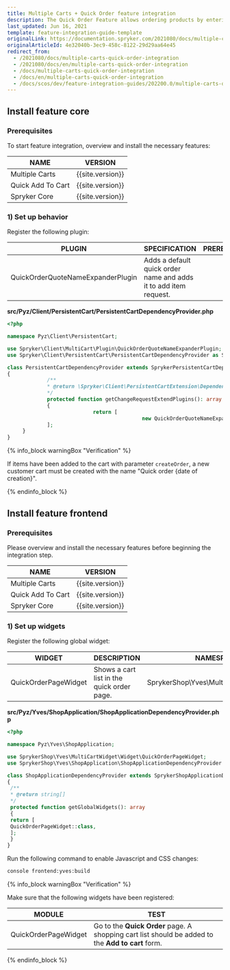 ```yaml
---
title: Multiple Carts + Quick Order feature integration
description: The Quick Order Feature allows ordering products by entering SKU and quantity on one page. The guide describes how to integrate the feature into your project.
last_updated: Jun 16, 2021
template: feature-integration-guide-template
originalLink: https://documentation.spryker.com/2021080/docs/multiple-carts-quick-order-integration
originalArticleId: 4e32040b-3ec9-458c-8122-29d29aa64e45
redirect_from:
  - /2021080/docs/multiple-carts-quick-order-integration
  - /2021080/docs/en/multiple-carts-quick-order-integration
  - /docs/multiple-carts-quick-order-integration
  - /docs/en/multiple-carts-quick-order-integration
  - /docs/scos/dev/feature-integration-guides/202200.0/multiple-carts-quick-order-feature-integration.html
---
```


## Install feature core

### Prerequisites

To start feature integration, overview and install the necessary features:

| NAME | VERSION |
| --- | --- |
| Multiple Carts | {{site.version}} |
| Quick Add To Cart | {{site.version}} |
| Spryker Core |{{site.version}} |

### 1) Set up behavior

Register the following plugin:

| PLUGIN | SPECIFICATION | PREREQUISITES | NAMESPACE |
| --- | --- | --- | --- |
| QuickOrderQuoteNameExpanderPlugin | Adds a default quick order name and adds it to add item request. |  | Spryker\Client\MultiCart\Plugin |

**src/Pyz/Client/PersistentCart/PersistentCartDependencyProvider.php**

```php
<?php

namespace Pyz\Client\PersistentCart;

use Spryker\Client\MultiCart\Plugin\QuickOrderQuoteNameExpanderPlugin;
use Spryker\Client\PersistentCart\PersistentCartDependencyProvider as SprykerPersistentCartDependencyProvider;

class PersistentCartDependencyProvider extends SprykerPersistentCartDependencyProvider
{
             /**
             * @return \Spryker\Client\PersistentCartExtension\Dependency\Plugin\PersistentCartChangeExpanderPluginInterface[]
             */
             protected function getChangeRequestExtendPlugins(): array
             {
                            return [
                                            new QuickOrderQuoteNameExpanderPlugin(),
             ];
     }
}
```

{% info_block warningBox "Verification" %}

If items have been added to the cart with parameter `createOrder`, a new customer cart must be created with the name "Quick order {date of creation}".

{% endinfo_block %}

## Install feature frontend

### Prerequisites

Please overview and install the necessary features before beginning the integration step.

| NAME | VERSION |
| --- | --- |
| Multiple Carts | {{site.version}} |
| Quick Add To Cart | {{site.version}} |
| Spryker Core | {{site.version}} |

### 1) Set up widgets

Register the following global widget:

| WIDGET | DESCRIPTION | NAMESPACE |
| --- | --- | --- |
| QuickOrderPageWidget | Shows a cart list in the quick order page. |  SprykerShop\Yves\MultiCartWidget\Widget |

**src/Pyz/Yves/ShopApplication/ShopApplicationDependencyProvider.php**

```php
<?php

namespace Pyz\Yves\ShopApplication;

use SprykerShop\Yves\MultiCartWidget\Widget\QuickOrderPageWidget;
use SprykerShop\Yves\ShopApplication\ShopApplicationDependencyProvider as SprykerShopApplicationDependencyProvider;

class ShopApplicationDependencyProvider extends SprykerShopApplicationDependencyProvider
{
 /**
 * @return string[]
 */
 protected function getGlobalWidgets(): array
 {
 return [
 QuickOrderPageWidget::class,
 ];
 }
}
```

Run the following command to enable Javascript and CSS changes:

```bash
console frontend:yves:build
```

{% info_block warningBox "Verification" %}

Make sure that the following widgets have been registered:

| MODULE | TEST |
| --- | --- |
| QuickOrderPageWidget | Go to the **Quick Order** page. A shopping cart list should be added to the **Add to cart** form. |

{% endinfo_block %}
